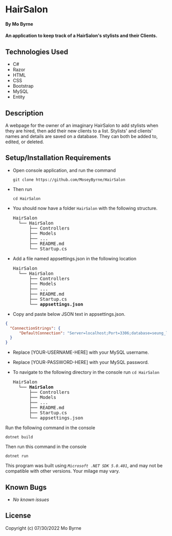 # HairSalon

#### By Mo Byrne

#### An application to keep track of a HairSalon's stylists and their Clients.

## Technologies Used

* C#
* Razor
* HTML
* CSS
* Bootstrap
* MySQL
* Entity

## Description

A webpage for the owner of an imaginary HairSalon to add stylists when they are hired, then add their new clients to a list. Stylists' and clients' names and details are saved on a database. They can both be added to, edited, or deleted. 

## Setup/Installation Requirements

* Open console application, and run the command


    ``git clone https://github.com/MoseyByrne/HairSalon``

* Then run 

    ``cd HairSalon``

* You should now have a folder `HairSalon` with the following structure.
    <pre>HairSalon
    └── HairSalon
        ├── Controllers
        ├── Models
        ├── ...
        ├── README.md
        └── Startup.cs</pre>

* Add a file named appsettings.json in the following location 

    <pre>HairSalon
    └── HairSalon
        ├── Controllers
        ├── Models
        ├── ...
        ├── README.md
        ├── Startup.cs
        └── <strong>appsettings.json</strong></pre>

* Copy and paste below JSON text in appsettings.json.

```json
{
  "ConnectionStrings": {
      "DefaultConnection": "Server=localhost;Port=3306;database=seung_lee;uid=[YOUR-USERNAME-HERE];pwd=[YOUR-PASSWORD-HERE]"
  }
}
```

* Replace [YOUR-USERNAME-HERE] with your MySQL username.

* Replace [YOUR-PASSWORD-HERE] with your MySQL password.


* To navigate to the following directory in the console run ``cd HairSalon``
  
    <pre>HairSalon
    └── <strong>HairSalon</strong>
        ├── Controllers
        ├── Models
        ├── ...
        ├── README.md
        ├── Startup.cs
        └── appsettings.json</pre>

Run the following command in the console

  ``dotnet build``

Then run this command in the console

  ``dotnet run``


This program was built using _`Microsoft .NET SDK 5.0.401`_, and may not be compatible with other versions. Your milage may vary.

## Known Bugs

* _No known issues_

## License


Copyright (c) 07/30/2022 Mo Byrne